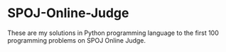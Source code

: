 # SPOJ-Online-Judge
These are my solutions in Python programming language to the first 100 programming problems on SPOJ Online Judge.
